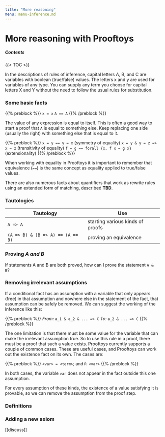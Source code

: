 ```yaml
---
title: "More reasoning"
menu: menu-inference.md
---
```


# More reasoning with Prooftoys

##### Contents

{{< TOC >}}

In the descriptions of rules of inference, capital letters A, B, and C
are variables with boolean (true/false) values.  The letters x and y
are used for variables of any type.  You can supply any term you
choose for capital letters X and Y without the need to follow the
usual rules for substitution.

### Some basic facts

{{% preblock %}}
`x = x`
`A == A`
{{% /preblock %}}

The value of any expression is equal to itself.  This is often a good
way to start a proof that `A` is equal to something else.  Keep
replacing one side (usually the right) with something else that is
equal to it.

{{% preblock %}}
`x = y == y = x` (symmetry of equality)
`x = y & y = z => x = z` (transitivity of equality)
`f = g == forall {x. f x = g x}` (extensionality)
{{% /preblock %}}

When working with equality in Prooftoys it is important to remember
that equivalence (`==`) is the same concept as equality
applied to true/false values.

There are also numerous facts about quantifiers that work as rewrite
rules using an extended form of matching, described **TBD**.

### Tautologies

| Tautology                         | Use                           |
| --------                          | ------                        |
| `A => A`                          | starting various kinds of proofs  |
| `(A => B) & (B => A) == (A == B)` | proving an equivalence        |

### Proving _A and B_

If statements A and B are both proved, how can I prove the statement
`A & B`?

### Removing irrelevant assumptions

If a conditional fact has an assumption with a variable that only
appears (free) in that assumption and nowhere else in the statement of
the fact, that assumption can be safely be removed.  We can suggest
the working of the inference like this:

{{% preblock %}}
_From:_ `a_1 & a_2 & ... => C`
_To:_ `a_2 & ... => C`
{{% /preblock %}}

The one limitation is that there must be some value for the variable
that can make the irrelevant assumption true.  So to use this rule in
a proof, there must be a proof that such a value exists.  Prooftoys
currently supports a couple of common cases.  These are useful cases,
and Prooftoys can work out the existence fact on its own.  The cases
are:

{{% preblock %}}
`<var> = <term>`; and
`R <var>`
{{% /preblock %}}

In both cases, the variable `var` does not appear in the
fact outside this one assumption.

For every assumption of these kinds, the existence of a value
satisfying it is provable, so we can remove the assumption from the
proof step.

### Definitions

### Adding a new axiom

[[discuss]]

